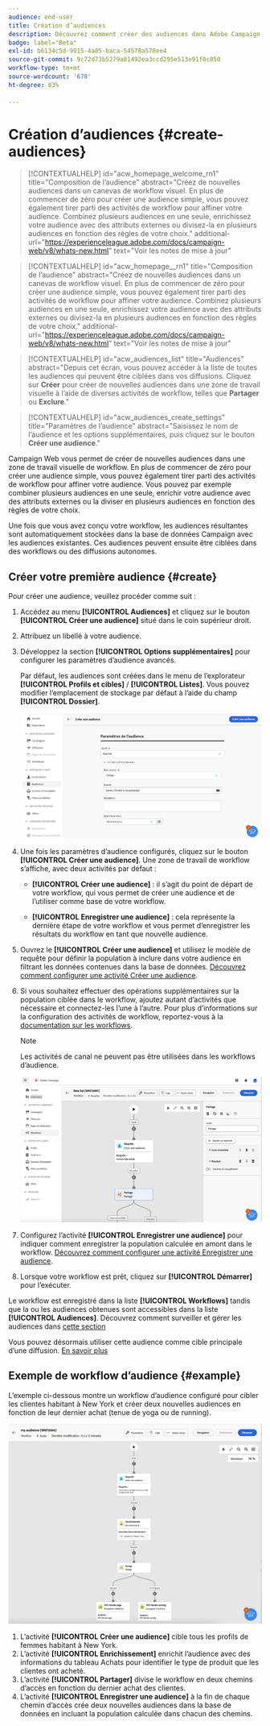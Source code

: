 ```yaml
---
audience: end-user
title: Création d’audiences
description: Découvrez comment créer des audiences dans Adobe Campaign Web
badge: label="Beta"
exl-id: b6134c5d-9915-4a85-baca-54578a570ee4
source-git-commit: 9c72d73b5279a01492ea3ccd295e513e91f0c050
workflow-type: tm+mt
source-wordcount: '678'
ht-degree: 83%

---
```


# Création d’audiences {#create-audiences}



>[!CONTEXTUALHELP]
>id="acw_homepage_welcome_rn1"
>title="Composition de l’audience"
>abstract="Créez de nouvelles audiences dans un canevas de workflow visuel. En plus de commencer de zéro pour créer une audience simple, vous pouvez également tirer parti des activités de workflow pour affiner votre audience. Combinez plusieurs audiences en une seule, enrichissez votre audience avec des attributs externes ou divisez-la en plusieurs audiences en fonction des règles de votre choix."
>additional-url="https://experienceleague.adobe.com/docs/campaign-web/v8/whats-new.html" text="Voir les notes de mise à jour"

<!--TO REMOVE BELOW-->

>[!CONTEXTUALHELP]
>id="acw_homepage__rn1"
>title="Composition de l’audience"
>abstract="Créez de nouvelles audiences dans un canevas de workflow visuel. En plus de commencer de zéro pour créer une audience simple, vous pouvez également tirer parti des activités de workflow pour affiner votre audience. Combinez plusieurs audiences en une seule, enrichissez votre audience avec des attributs externes ou divisez-la en plusieurs audiences en fonction des règles de votre choix."
>additional-url="https://experienceleague.adobe.com/docs/campaign-web/v8/whats-new.html" text="Voir les notes de mise à jour"

<!--TO REMOVE ABOVE-->



>[!CONTEXTUALHELP]
>id="acw_audiences_list"
>title="Audiences"
>abstract="Depuis cet écran, vous pouvez accéder à la liste de toutes les audiences qui peuvent être ciblées dans vos diffusions. Cliquez sur **Créer** pour créer de nouvelles audiences dans une zone de travail visuelle à l’aide de diverses activités de workflow, telles que **Partager** ou **Exclure**."

>[!CONTEXTUALHELP]
>id="acw_audiences_create_settings"
>title="Paramètres de l’audience"
>abstract="Saisissez le nom de l’audience et les options supplémentaires, puis cliquez sur le bouton **Créer une audience**."

Campaign Web vous permet de créer de nouvelles audiences dans une zone de travail visuelle de workflow. En plus de commencer de zéro pour créer une audience simple, vous pouvez également tirer parti des activités de workflow pour affiner votre audience. Vous pouvez par exemple combiner plusieurs audiences en une seule, enrichir votre audience avec des attributs externes ou la diviser en plusieurs audiences en fonction des règles de votre choix.

Une fois que vous avez conçu votre workflow, les audiences résultantes sont automatiquement stockées dans la base de données Campaign avec les audiences existantes. Ces audiences peuvent ensuite être ciblées dans des workflows ou des diffusions autonomes.

## Créer votre première audience {#create}

Pour créer une audience, veuillez procéder comme suit :

1. Accédez au menu **[!UICONTROL Audiences]** et cliquez sur le bouton **[!UICONTROL Créer une audience]** situé dans le coin supérieur droit.
1. Attribuez un libellé à votre audience.
1. Développez la section **[!UICONTROL Options supplémentaires]** pour configurer les paramètres d’audience avancés.

   Par défaut, les audiences sont créées dans le menu de l’explorateur **[!UICONTROL Profils et cibles]** / **[!UICONTROL Listes]**. Vous pouvez modifier l’emplacement de stockage par défaut à l’aide du champ **[!UICONTROL Dossier]**.

   ![](assets/audiences-settings.png)

1. Une fois les paramètres d’audience configurés, cliquez sur le bouton **[!UICONTROL Créer une audience]**. Une zone de travail de workflow s’affiche, avec deux activités par défaut :

   * **[!UICONTROL Créer une audience]** : il s’agit du point de départ de votre workflow, qui vous permet de créer une audience et de l’utiliser comme base de votre workflow.

   * **[!UICONTROL Enregistrer une audience]** : cela représente la dernière étape de votre workflow et vous permet d’enregistrer les résultats du workflow en tant que nouvelle audience.

1. Ouvrez le **[!UICONTROL Créer une audience]** et utilisez le modèle de requête pour définir la population à inclure dans votre audience en filtrant les données contenues dans la base de données. [Découvrez comment configurer une activité Créer une audience](../workflows/activities/build-audience.md).

1. Si vous souhaitez effectuer des opérations supplémentaires sur la population ciblée dans le workflow, ajoutez autant d’activités que nécessaire et connectez-les l’une à l’autre. Pour plus d’informations sur la configuration des activités de workflow, reportez-vous à la [documentation sur les workflows](../workflows/activities/about-activities.md).

   >[!NOTE]
   >
   >Les activités de canal ne peuvent pas être utilisées dans les workflows d’audience.

   ![](assets/audience-creation-canvas.png)

1. Configurez l’activité **[!UICONTROL Enregistrer une audience]** pour indiquer comment enregistrer la population calculée en amont dans le workflow. [Découvrez comment configurer une activité Enregistrer une audience](../workflows/activities/save-audience.md).

1. Lorsque votre workflow est prêt, cliquez sur **[!UICONTROL Démarrer]** pour l’exécuter.

Le workflow est enregistré dans la liste **[!UICONTROL Workflows]** tandis que la ou les audiences obtenues sont accessibles dans la liste **[!UICONTROL Audiences]**. Découvrez comment surveiller et gérer les audiences dans [cette section](manage-audience.md)

Vous pouvez désormais utiliser cette audience comme cible principale d’une diffusion. [En savoir plus](add-audience.md)

## Exemple de workflow d’audience {#example}

L’exemple ci-dessous montre un workflow d’audience configuré pour cibler les clientes habitant à New York et créer deux nouvelles audiences en fonction de leur dernier achat (tenue de yoga ou de running).

![](assets/audiences-example.png)

1. L’activité **[!UICONTROL Créer une audience]** cible tous les profils de femmes habitant à New York.
1. L’activité **[!UICONTROL Enrichissement]** enrichit l’audience avec des informations du tableau Achats pour identifier le type de produit que les clientes ont acheté.
1. L’activité **[!UICONTROL Partager]** divise le workflow en deux chemins d’accès en fonction du dernier achat des clientes.
1. L’activité **[!UICONTROL Enregistrer une audience]** à la fin de chaque chemin d’accès crée deux nouvelles audiences dans la base de données en incluant la population calculée dans chacun des chemins.
